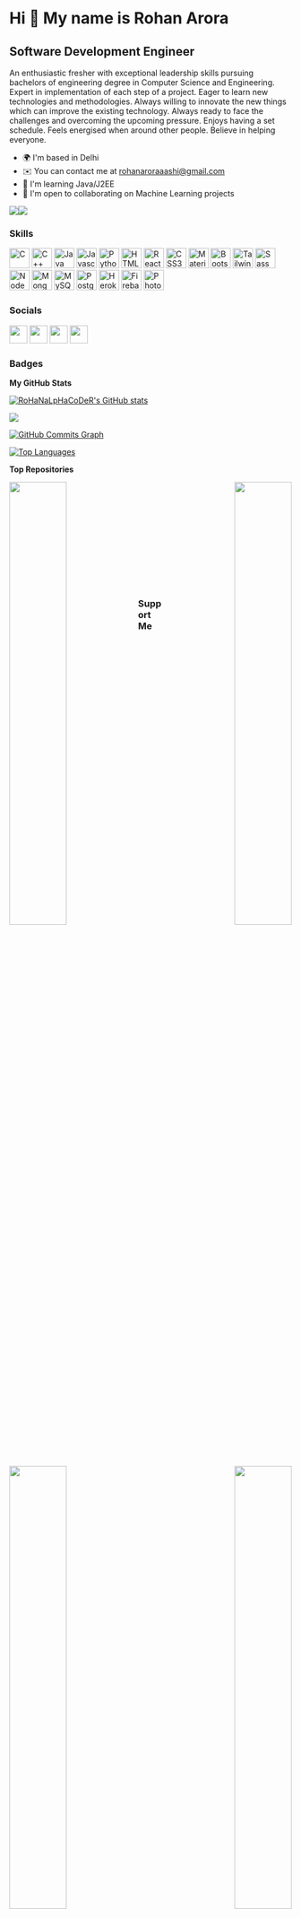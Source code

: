 Hi 👋 My name is Rohan Arora
============================

Software Development Engineer
-----------------------------

An enthusiastic fresher with exceptional leadership skills pursuing bachelors of engineering degree in Computer Science and Engineering. Expert in implementation of each step of a project. Eager to learn new technologies and methodologies. Always willing to innovate the new things which can improve the existing technology. Always ready to face the challenges and overcoming the upcoming pressure. Enjoys having a set schedule. Feels energised when around other people. Believe in helping everyone.

* 🌍  I'm based in Delhi
* ✉️  You can contact me at [rohanaroraaashi@gmail.com](mailto:rohanaroraaashi@gmail.com)
* 🧠  I'm learning Java/J2EE
* 🤝  I'm open to collaborating on Machine Learning projects

<a href="https://www.twitter.com/RohanAr66587212" target="_blank" rel="noreferrer"><img
src="https://img.shields.io/twitter/follow/RohanAr66587212?logo=twitter&style=for-the-badge&color=6366f1&labelColor=000000"
/></a><a href="https://www.github.com/RoHaNaLpHaCoDeR" target="_blank" rel="noreferrer"><img
src="https://img.shields.io/github/followers/RoHaNaLpHaCoDeR?logo=github&style=for-the-badge&color=6366f1&labelColor=000000" /></a>
### Skills

<p align="left">
<a href="https://docs.microsoft.com/en-us/cpp/?view=msvc-170" target="_blank" rel="noreferrer"><img src="https://raw.githubusercontent.com/danielcranney/readme-generator/main/public/icons/skills/c-colored.svg" width="36" height="36" alt="C" /></a>
<a href="https://docs.microsoft.com/en-us/cpp/?view=msvc-170" target="_blank" rel="noreferrer"><img src="https://raw.githubusercontent.com/danielcranney/readme-generator/main/public/icons/skills/cplusplus-colored.svg" width="36" height="36" alt="C++" /></a>
<a href="https://www.oracle.com/java/" target="_blank" rel="noreferrer"><img src="https://raw.githubusercontent.com/danielcranney/readme-generator/main/public/icons/skills/java-colored.svg" width="36" height="36" alt="Java" /></a>
<a href="https://developer.mozilla.org/en-US/docs/Web/JavaScript" target="_blank" rel="noreferrer"><img src="https://raw.githubusercontent.com/danielcranney/readme-generator/main/public/icons/skills/javascript-colored.svg" width="36" height="36" alt="Javascript" /></a>
<a href="https://www.python.org/" target="_blank" rel="noreferrer"><img src="https://raw.githubusercontent.com/danielcranney/readme-generator/main/public/icons/skills/python-colored.svg" width="36" height="36" alt="Python" /></a>
<a href="https://developer.mozilla.org/en-US/docs/Glossary/HTML5" target="_blank" rel="noreferrer"><img src="https://raw.githubusercontent.com/danielcranney/readme-generator/main/public/icons/skills/html5-colored.svg" width="36" height="36" alt="HTML5" /></a>
<a href="https://reactjs.org/" target="_blank" rel="noreferrer"><img src="https://raw.githubusercontent.com/danielcranney/readme-generator/main/public/icons/skills/react-colored.svg" width="36" height="36" alt="React" /></a>
<a href="https://www.w3.org/TR/CSS/#css" target="_blank" rel="noreferrer"><img src="https://raw.githubusercontent.com/danielcranney/readme-generator/main/public/icons/skills/css3-colored.svg" width="36" height="36" alt="CSS3" /></a>
<a href="https://mui.com/" target="_blank" rel="noreferrer"><img src="https://raw.githubusercontent.com/danielcranney/readme-generator/main/public/icons/skills/materialui-colored.svg" width="36" height="36" alt="Material UI" /></a>
<a href="https://getbootstrap.com/" target="_blank" rel="noreferrer"><img src="https://raw.githubusercontent.com/danielcranney/readme-generator/main/public/icons/skills/bootstrap-colored.svg" width="36" height="36" alt="Bootstrap" /></a>
<a href="https://tailwindcss.com/" target="_blank" rel="noreferrer"><img src="https://raw.githubusercontent.com/danielcranney/readme-generator/main/public/icons/skills/tailwindcss-colored.svg" width="36" height="36" alt="TailwindCSS" /></a>
<a href="https://sass-lang.com/" target="_blank" rel="noreferrer"><img src="https://raw.githubusercontent.com/danielcranney/readme-generator/main/public/icons/skills/sass-colored.svg" width="36" height="36" alt="Sass" /></a>
<a href="https://nodejs.org/en/" target="_blank" rel="noreferrer"><img src="https://raw.githubusercontent.com/danielcranney/readme-generator/main/public/icons/skills/nodejs-colored.svg" width="36" height="36" alt="NodeJS" /></a>
<a href="https://www.mongodb.com/" target="_blank" rel="noreferrer"><img src="https://raw.githubusercontent.com/danielcranney/readme-generator/main/public/icons/skills/mongodb-colored.svg" width="36" height="36" alt="MongoDB" /></a>
<a href="https://www.mysql.com/" target="_blank" rel="noreferrer"><img src="https://raw.githubusercontent.com/danielcranney/readme-generator/main/public/icons/skills/mysql-colored.svg" width="36" height="36" alt="MySQL" /></a>
<a href="https://www.postgresql.org/" target="_blank" rel="noreferrer"><img src="https://raw.githubusercontent.com/danielcranney/readme-generator/main/public/icons/skills/postgresql-colored.svg" width="36" height="36" alt="PostgreSQL" /></a>
<a href="https://www.heroku.com/" target="_blank" rel="noreferrer"><img src="https://raw.githubusercontent.com/danielcranney/readme-generator/main/public/icons/skills/heroku-colored.svg" width="36" height="36" alt="Heroku" /></a>
<a href="https://firebase.google.com/" target="_blank" rel="noreferrer"><img src="https://raw.githubusercontent.com/danielcranney/readme-generator/main/public/icons/skills/firebase-colored.svg" width="36" height="36" alt="Firebase" /></a>
<a href="https://www.adobe.com/uk/products/photoshop.html" target="_blank" rel="noreferrer"><img src="https://raw.githubusercontent.com/danielcranney/readme-generator/main/public/icons/skills/photoshop-colored.svg" width="36" height="36" alt="Photoshop" /></a>
</p>

### Socials

<p align="left"> <a href="https://www.github.com/RoHaNaLpHaCoDeR" target="_blank" rel="noreferrer"><img src="https://raw.githubusercontent.com/danielcranney/readme-generator/main/public/icons/socials/github.svg" width="32" height="32" /></a> <a href="https://www.linkedin.com/in/rohanarora18/" target="_blank" rel="noreferrer"><img src="https://raw.githubusercontent.com/danielcranney/readme-generator/main/public/icons/socials/linkedin.svg" width="32" height="32" /></a> <a href="http://www.medium.com/@rohanarora1999" target="_blank" rel="noreferrer"><img src="https://raw.githubusercontent.com/danielcranney/readme-generator/main/public/icons/socials/medium.svg" width="32" height="32" /></a> <a href="https://www.twitter.com/RohanAr66587212" target="_blank" rel="noreferrer"><img src="https://raw.githubusercontent.com/danielcranney/readme-generator/main/public/icons/socials/twitter.svg" width="32" height="32" /></a>
</p>

### Badges

<b>My GitHub Stats</b>

<a href="http://www.github.com/RoHaNaLpHaCoDeR"><img src="https://github-readme-stats.vercel.app/api?username=RoHaNaLpHaCoDeR&show_icons=true&hide=&count_private=true&title_color=ef4444&text_color=22c55e&icon_color=6366f1&bg_color=000000&hide_border=true&show_icons=true" alt="RoHaNaLpHaCoDeR's GitHub stats" /></a>

<a href="http://www.github.com/RoHaNaLpHaCoDeR"><img src="https://github-readme-streak-stats.herokuapp.com/?user=RoHaNaLpHaCoDeR&stroke=22c55e&background=000000&ring=ef4444&fire=ef4444&currStreakNum=22c55e&currStreakLabel=ef4444&sideNums=22c55e&sideLabels=22c55e&dates=22c55e&hide_border=true" /></a>

<a href="http://www.github.com/RoHaNaLpHaCoDeR"><img src="https://activity-graph.herokuapp.com/graph?username=RoHaNaLpHaCoDeR&bg_color=000000&color=22c55e&line=6366f1&point=22c55e&area_color=000000&area=true&hide_border=true&custom_title=GitHub%20Commits%20Graph" alt="GitHub Commits Graph" /></a>

<a href="https://github.com/RoHaNaLpHaCoDeR" align="left"><img src="https://github-readme-stats.vercel.app/api/top-langs/?username=RoHaNaLpHaCoDeR&langs_count=10&title_color=ef4444&text_color=22c55e&icon_color=6366f1&bg_color=000000&hide_border=true&locale=en&custom_title=Top%20%Languages" alt="Top Languages" /></a>

<b>Top Repositories</b>

<div width="100%" align="center"><a href="https://github.com/RoHaNaLpHaCoDeR/Real-Time-Face-Mask-Detection" align="left"><img align="left" width="45%" src="https://github-readme-stats.vercel.app/api/pin/?username=RoHaNaLpHaCoDeR&repo=Real-Time-Face-Mask-Detection&title_color=ef4444&text_color=22c55e&icon_color=6366f1&bg_color=000000&hide_border=true&locale=en" /></a><a href="https://github.com/RoHaNaLpHaCoDeR/FNDHL-Fake-News-Detection-in-Hindi-Language" align="right"><img align="right" width="45%" src="https://github-readme-stats.vercel.app/api/pin/?username=RoHaNaLpHaCoDeR&repo=FNDHL-Fake-News-Detection-in-Hindi-Language&title_color=ef4444&text_color=22c55e&icon_color=6366f1&bg_color=000000&hide_border=true&locale=en" /></a></div><br /><br /><br /><br /><br /><br /><br />

<br /><br /><br />

<div width="100%" align="center"><a href="https://github.com/RoHaNaLpHaCoDeR/Echo-Chamber-in-Delhi-Election-2020" align="left"><img align="left" width="45%" src="https://github-readme-stats.vercel.app/api/pin/?username=RoHaNaLpHaCoDeR&repo=Echo-Chamber-in-Delhi-Election-2020&title_color=ef4444&text_color=22c55e&icon_color=6366f1&bg_color=000000&hide_border=true&locale=en" /></a><a href="https://github.com/RoHaNaLpHaCoDeR/Multi-modal-Emotion-Analysis-on-COVID-19" align="right"><img align="right" width="45%" src="https://github-readme-stats.vercel.app/api/pin/?username=RoHaNaLpHaCoDeR&repo=Multi-modal-Emotion-Analysis-on-COVID-19&title_color=ef4444&text_color=22c55e&icon_color=6366f1&bg_color=000000&hide_border=true&locale=en" /></a>
</div>

### Support Me

<a href="https://www.buymeacoffee.com/RohanArora"><img src="https://cdn.buymeacoffee.com/buttons/v2/default-yellow.png" width="200" /></a>
